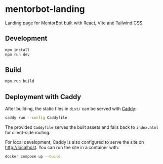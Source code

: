# mentorbot-landing

Landing page for MentorBot built with React, Vite and Tailwind CSS.

## Development

```bash
npm install
npm run dev
```

## Build

```bash
npm run build
```

## Deployment with Caddy

After building, the static files in `dist/` can be served with [Caddy](https://caddyserver.com):

```bash
caddy run --config Caddyfile
```

The provided `Caddyfile` serves the built assets and falls back to `index.html` for client-side routing.

For local development, Caddy is also configured to serve the site on [http://localhost](http://localhost). You can run the site in a container with:

```bash
docker compose up --build
```
